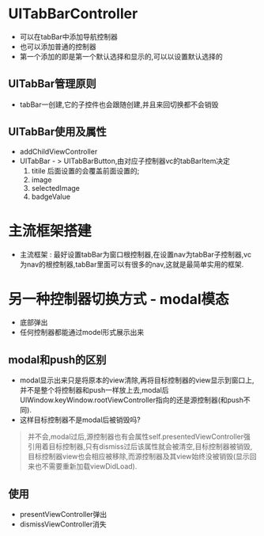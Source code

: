 

# UITabBarController

* 可以在tabBar中添加导航控制器
* 也可以添加普通的控制器
* 第一个添加的即是第一个默认选择和显示的,可以以设置默认选择的

    
## UITabBar管理原则
* tabBar一创建,它的子控件也会跟随创建,并且来回切换都不会销毁

## UITabBar使用及属性
* addChildViewController
* UITabBar - > UITabBarButton,由对应子控制器vc的tabBarItem决定
  1. titile 后面设置的会覆盖前面设置的;
  2. image
  3. selectedImage
  4. badgeValue
  
# 主流框架搭建
* 主流框架 : 最好设置tabBar为窗口根控制器,在设置nav为tabBar子控制器,vc为nav的根控制器,tabBar里面可以有很多的nav,这就是最简单实用的框架.

# 另一种控制器切换方式 - modal模态
* 底部弹出
* 任何控制器都能通过model形式展示出来

## modal和push的区别
* modal显示出来只是将原本的view清除,再将目标控制器的view显示到窗口上,并不是整个将控制器和push一样放上去,modal后UIWindow.keyWindow.rootViewController指向的还是源控制器(和push不同).
* 这样目标控制器不是modal后被销毁吗?
 > 并不会,modal过后,源控制器也有会属性self.presentedViewController强引用着目标控制器,只有dismiss过后该属性就会被清空,目标控制器被销毁,目标控制器view也会相应被移除,而源控制器及其view始终没被销毁(显示回来也不需要重新加载viewDidLoad).
 
## 使用
* presentViewController弹出
* dismissViewController消失